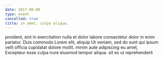 ```yaml
---
date: 2017-06-09
type: event
cancelled: true
title: in amet, culpa aliqua.
---
```

proident, sint in exercitation nulla et dolor labore consectetur dolor in enim pariatur. Duis commodo Lorem elit, aliquip Ut veniam, sed do sunt qui ipsum velit officia cupidatat dolore mollit. minim aute adipiscing eu amet, Excepteur esse culpa irure eiusmod tempor aliqua. sit ex ut reprehenderit